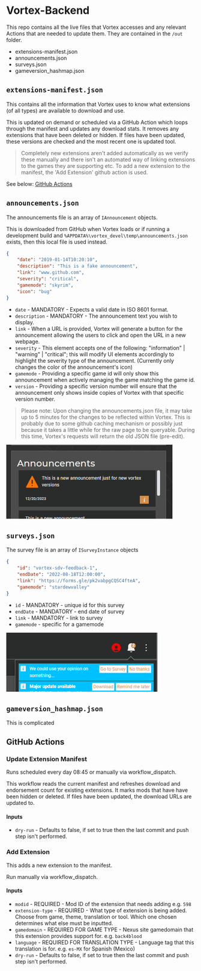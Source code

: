 # Vortex-Backend

This repo contains all the live files that Vortex accesses and any relevant Actions that are needed to update them. They are contained in the `/out` folder.

- extensions-manifest.json
- announcements.json
- surveys.json
- gameversion_hashmap.json

## `extensions-manifest.json`

This contains all the information that Vortex uses to know what extensions (of all types) are available to download and use.

This is updated on demand or scheduled via a GitHub Action which loops through the manifest and updates any download stats. It removes any extensions that have been deleted or hidden. If files have been updated, these versions are checked and the most recent one is updated tool.

> Completely new extensions aren't added automatically as we verify these manually and there isn't an automated way of linking extensions to the games they are supporting etc. To add a new extension to the manifest, the 'Add Extension' github action is used.

See below: [GitHub Actions](#github-actions)

## `announcements.json`

The announcements file is an array of `IAnnouncement` objects.

This is downloaded from GitHub when Vortex loads or if running a development build and `%APPDATA%\vortex_devel\temp\announcements.json` exists, then this local file is used instead.  

```json
{ 
    "date": "2019-01-14T10:20:10", 
    "description": "This is a fake announcement", 
    "link": "www.github.com", 
    "severity": "critical", 
    "gamemode": "skyrim", 
    "icon": "bug" 
}
```

- `date` - MANDATORY - Expects a valid date in ISO 8601 format.
- `description` - MANDATORY - The announcement text you wish to display.
- `link` - When a URL is provided, Vortex will generate a button for the announcement allowing the users to click and open the URL in a new webpage.
- `severity` - This element accepts one of the following: "information" | "warning" | "critical"; this will modify UI elements accordingly to highlight the severity type of the announcement. (Currently only changes the color of the announcement's icon)
- `gamemode` - Providing a specific game id will only show this announcement when actively managing the game matching the game id.
- `version` - Providing a specific version number will ensure that the announcement only shows inside copies of Vortex with that specific version number.


> Please note: Upon changing the announcements.json file, it may take up to 5 minutes for the changes to be reflected within Vortex. This is probably due to some github caching mechanism or possibly just because it takes a little while for the raw page to be queryable. During this time, Vortex's requests will return the old JSON file (pre-edit).

![Alt text](</assets/announcements.png>)

## `surveys.json`

The survey file is an array of `ISurveyInstance` objects

```json
{
    "id": "vortex-sdv-feedback-1",
    "endDate": "2022-08-18T12:00:00",
    "link": "https://forms.gle/pk2vabpgCQSC4fteA",
    "gamemode": "stardewvalley"
}
```

- `id` - MANDATORY - unique id for this survey
- `endDate` - MANDATORY - end date of survey
- `link` - MANDATORY - link to survey
- `gamemode` - specific for a gamemode

![Alt text](assets/surveys.png)

## `gameversion_hashmap.json`

This is complicated



## GitHub Actions

### Update Extension Manifest

Runs scheduled every day 08:45 or manually via workflow_dispatch.

This workflow reads the current manifest and refreshes download and endorsement count for existing extensions. It marks mods that have have been hidden or deleted. If files have been updated, the download URLs are updated to.

#### Inputs

- `dry-run` - Defaults to false, if set to true then the last commit and push step isn't performed.

### Add Extension

This adds a new extension to the manifest.

Run manually via workflow_dispatch.

#### Inputs

- `modid` - REQUIRED - Mod ID of the extension that needs adding e.g. `598`
- `extension-type` - REQUIRED - What type of extension is being added. Choose from game, theme, translation or tool. Which one chosen determines what else must be inputted.
- `gamedomain` - REQUIRED FOR GAME TYPE - Nexus site gamedomain that this extension provides support for. e.g. `back4blood`
- `language` - REQUIRED FOR TRANSLATION TYPE - Language tag that this translation is for. e.g. `es-MX` for Spanish (Mexico)
- `dry-run` - Defaults to false, if set to true then the last commit and push step isn't performed.
